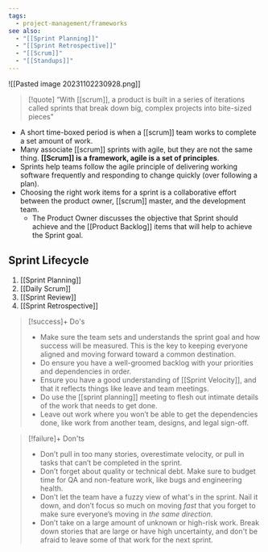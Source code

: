```yaml
---
tags:
  - project-management/frameworks
see also:
  - "[[Sprint Planning]]"
  - "[[Sprint Retrospective]]"
  - "[[Scrum]]"
  - "[[Standups]]"
---
```

![[Pasted image 20231102230928.png]]
> [!quote]
>   “With [[scrum]], a product is built in a series of iterations called sprints that break down big, complex projects into bite-sized pieces"

- A short time-boxed period is when a [[scrum]] team works to complete a set amount of work.
- Many associate [[scrum]] sprints with agile, but they are not the same thing. **[[Scrum]] is a framework, agile is a set of principles**.
- Sprints help teams follow the agile principle of delivering working software frequently and responding to change quickly (over following a plan).
- Choosing the right work items for a sprint is a collaborative effort between the product owner, [[scrum]] master, and the development team.
	- The Product Owner discusses the objective that Sprint should achieve and the [[Product Backlog]] items that will help to achieve the Sprint goal.
## Sprint Lifecycle
1. [[Sprint Planning]]
2. [[Daily Scrum]]
3. [[Sprint Review]]
4. [[Sprint Retrospective]]

> [!success]+ Do's
> - Make sure the team sets and understands the sprint goal and how success will be measured. This is the key to keeping everyone aligned and moving forward toward a common destination.
> - Do ensure you have a well-groomed backlog with your priorities and dependencies in order.
> - Ensure you have a good understanding of [[Sprint Velocity]], and that it reflects things like leave and team meetings.
> - Do use the [[sprint planning]] meeting to flesh out intimate details of the work that needs to get done.
> - Leave out work where you won’t be able to get the dependencies done, like work from another team, designs, and legal sign-off.

> [!failure]+ Don'ts
> - Don’t pull in too many stories, overestimate velocity, or pull in tasks that can’t be completed in the sprint.
> - Don’t forget about quality or technical debt. Make sure to budget time for QA and non-feature work, like bugs and engineering health.
> - Don’t let the team have a fuzzy view of what's in the sprint. Nail it down, and don’t focus so much on moving _fast_ that you forget to make sure everyone’s moving in _the same direction_.
> - Don’t take on a large amount of unknown or high-risk work. Break down stories that are large or have high uncertainty, and don't be afraid to leave some of that work for the next sprint.
